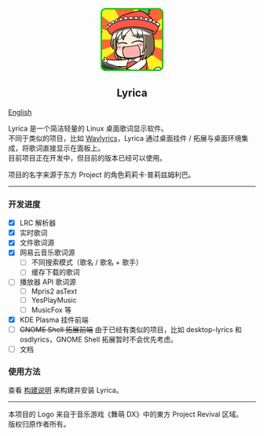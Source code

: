 <div align="center">
  <img src="assets/lyrica.png" width="128px">
  <br>  
    <h2>Lyrica</h2>
</div>

[English](/README.md)

Lyrica 是一个简洁轻量的 Linux 桌面歌词显示软件。  
不同于类似的项目，比如 [Waylyrics](https://github.com/waylyrics/waylyrics)，Lyrica 通过桌面挂件 / 拓展与桌面环境集成，将歌词直接显示在面板上。  
目前项目正在开发中，但目前的版本已经可以使用。  

项目的名字来源于东方 Project 的角色莉莉卡·普莉兹姆利巴。

---

### 开发进度

- [x] LRC 解析器
- [x] 实时歌词
- [x] 文件歌词源
- [x] 网易云音乐歌词源
    - [ ] 不同搜索模式（歌名 / 歌名 + 歌手）
    - [ ] 缓存下载的歌词
- [ ] 播放器 API 歌词源
    - [ ] Mpris2 asText
    - [ ] YesPlayMusic
    - [ ] MusicFox 等
- [x] KDE Plasma 挂件前端
- [ ] ~~GNOME Shell 拓展前端~~
  由于已经有类似的项目，比如 desktop-lyrics 和 osdlyrics，GNOME Shell 拓展暂时不会优先考虑。
- [ ] 文档

### 使用方法

查看 [构建说明](/docs/BUILD.md) 来构建并安装 Lyrica。

---

本项目的 Logo 来自于音乐游戏《舞萌 DX》中的東方 Project Revival 区域。  
版权归原作者所有。
